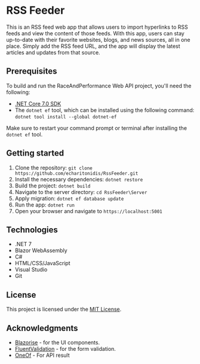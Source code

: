 # RSS Feeder

This is an RSS feed web app that allows users to import hyperlinks to RSS feeds and view the content of those feeds. With this app, users can stay up-to-date with their favorite websites, blogs, and news sources, all in one place. Simply add the RSS feed URL, and the app will display the latest articles and updates from that source.

## Prerequisites

To build and run the RaceAndPerformance Web API project, you'll need the following:

- [.NET Core 7.0 SDK](https://dotnet.microsoft.com/download/dotnet-core/7.0)
- The `dotnet ef` tool, which can be installed using the following command: `dotnet tool install --global dotnet-ef` 

Make sure to restart your command prompt or terminal after installing the `dotnet ef` tool.

## Getting started

1. Clone the repository: `git clone https://github.com/echaritonidis/RssFeeder.git`
2. Install the necessary dependencies: `dotnet restore`
3. Build the project: `dotnet build`
4. Navigate to the server directory: `cd RssFeeder\Server`
4. Apply migration: `dotnet ef database update`
5. Run the app: `dotnet run`
6. Open your browser and navigate to `https://localhost:5001`

## Technologies

- .NET 7
- Blazor WebAssembly
- C#
- HTML/CSS/JavaScript
- Visual Studio
- Git

## License

This project is licensed under the [MIT License](https://choosealicense.com/licenses/mit/).

## Acknowledgments

- [Blazorise](https://github.com/Megabit/Blazorise) - for the UI components.
- [FluentValidation](https://github.com/FluentValidation/FluentValidation) - for the form validation.
- [OneOf](https://github.com/mcintyre321/OneOf) - For API result
